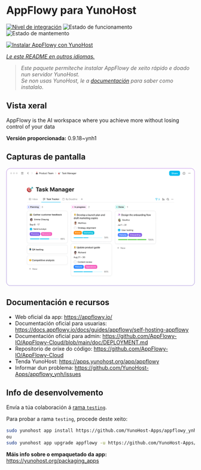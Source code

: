 <!--
NOTA: Este README foi creado automáticamente por <https://github.com/YunoHost/apps/tree/master/tools/readme_generator>
NON debe editarse manualmente.
-->

# AppFlowy para YunoHost

[![Nivel de integración](https://apps.yunohost.org/badge/integration/appflowy)](https://ci-apps.yunohost.org/ci/apps/appflowy/)
![Estado de funcionamento](https://apps.yunohost.org/badge/state/appflowy)
![Estado de mantemento](https://apps.yunohost.org/badge/maintained/appflowy)

[![Instalar AppFlowy con YunoHost](https://install-app.yunohost.org/install-with-yunohost.svg)](https://install-app.yunohost.org/?app=appflowy)

*[Le este README en outros idiomas.](./ALL_README.md)*

> *Este paquete permíteche instalar AppFlowy de xeito rápido e doado nun servidor YunoHost.*  
> *Se non usas YunoHost, le a [documentación](https://yunohost.org/install) para saber como instalalo.*

## Vista xeral

AppFlowy is the AI workspace where you achieve more without losing control of your data


**Versión proporcionada:** 0.9.18~ynh1

## Capturas de pantalla

![Captura de pantalla de AppFlowy](./doc/screenshots/task_manager.png)

## Documentación e recursos

- Web oficial da app: <https://appflowy.io/>
- Documentación oficial para usuarias: <https://docs.appflowy.io/docs/guides/appflowy/self-hosting-appflowy>
- Documentación oficial para admin: <https://github.com/AppFlowy-IO/AppFlowy-Cloud/blob/main/doc/DEPLOYMENT.md>
- Repositorio de orixe do código: <https://github.com/AppFlowy-IO/AppFlowy-Cloud>
- Tenda YunoHost: <https://apps.yunohost.org/app/appflowy>
- Informar dun problema: <https://github.com/YunoHost-Apps/appflowy_ynh/issues>

## Info de desenvolvemento

Envía a túa colaboración á [rama `testing`](https://github.com/YunoHost-Apps/appflowy_ynh/tree/testing).

Para probar a rama `testing`, procede deste xeito:

```bash
sudo yunohost app install https://github.com/YunoHost-Apps/appflowy_ynh/tree/testing --debug
ou
sudo yunohost app upgrade appflowy -u https://github.com/YunoHost-Apps/appflowy_ynh/tree/testing --debug
```

**Máis info sobre o empaquetado da app:** <https://yunohost.org/packaging_apps>
